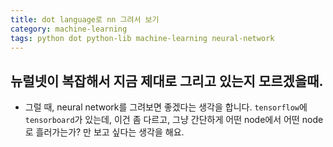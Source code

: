 ```yaml
---
title: dot language로 nn 그려서 보기 
category: machine-learning
tags: python dot python-lib machine-learning neural-network
---
```


## 뉴럴넷이 복잡해서 지금 제대로 그리고 있는지 모르겠을때. 

- 그럴 때, neural network를 그려보면 좋겠다는 생각을 합니다. `tensorflow`에 `tensorboard`가 있는데, 이건 좀 다르고, 그냥 간단하게 어떤 node에서 어떤 node로 흘러가는가? 만 보고 싶다는 생각을 해요. 
